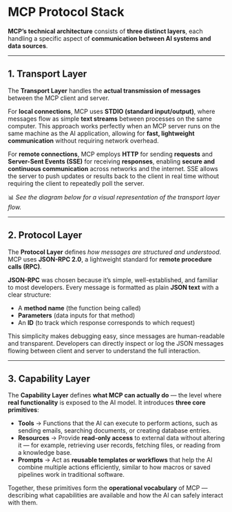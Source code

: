 # MCP Protocol Stack

**MCP’s technical architecture** consists of **three distinct layers**, each handling a specific aspect of **communication between AI systems and data sources**.

---

## **1. Transport Layer**

The **Transport Layer** handles the **actual transmission of messages** between the MCP client and server.

For **local connections**, MCP uses **STDIO (standard input/output)**, where messages flow as simple **text streams** between processes on the same computer. This approach works perfectly when an MCP server runs on the same machine as the AI application, allowing for **fast, lightweight communication** without requiring network overhead.

For **remote connections**, MCP employs **HTTP** for sending **requests** and **Server-Sent Events (SSE)** for receiving **responses**, enabling **secure and continuous communication** across networks and the internet. SSE allows the server to push updates or results back to the client in real time without requiring the client to repeatedly poll the server.

📊 *See the diagram below for a visual representation of the transport layer flow.*

---

## **2. Protocol Layer**

The **Protocol Layer** defines *how messages are structured and understood*.
MCP uses **JSON-RPC 2.0**, a lightweight standard for **remote procedure calls (RPC)**.

**JSON-RPC** was chosen because it’s simple, well-established, and familiar to most developers. Every message is formatted as plain **JSON text** with a clear structure:

* A **method name** (the function being called)
* **Parameters** (data inputs for that method)
* An **ID** (to track which response corresponds to which request)

This simplicity makes debugging easy, since messages are human-readable and transparent. Developers can directly inspect or log the JSON messages flowing between client and server to understand the full interaction.

---

## **3. Capability Layer**

The **Capability Layer** defines **what MCP can actually do** — the level where **real functionality** is exposed to the AI model.
It introduces **three core primitives**:

* **Tools** → Functions that the AI can execute to perform actions, such as sending emails, searching documents, or creating database entries.
* **Resources** → Provide **read-only access** to external data without altering it — for example, retrieving user records, fetching files, or reading from a knowledge base.
* **Prompts** → Act as **reusable templates or workflows** that help the AI combine multiple actions efficiently, similar to how macros or saved pipelines work in traditional software.

Together, these primitives form the **operational vocabulary** of MCP — describing what capabilities are available and how the AI can safely interact with them.
